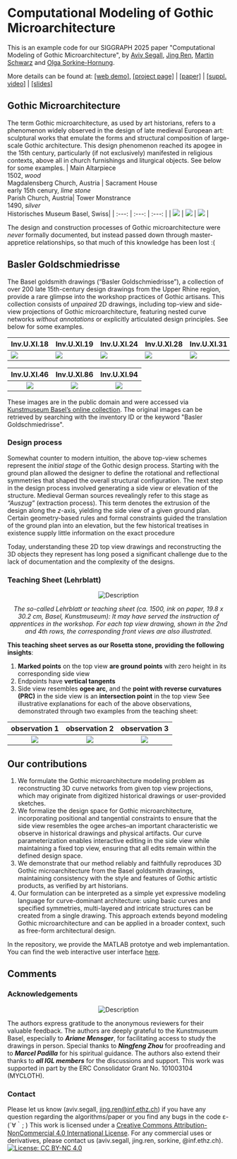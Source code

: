 # Computational Modeling of Gothic Microarchitecture
This is an example code for our SIGGRAPH 2025 paper "Computational Modeling of Gothic Microarchitecture", by [Aviv Segall](https://igl.ethz.ch/people/), [Jing Ren](https://ren-jing.com/), [Martin Schwarz](https://kunstgeschichte.philhist.unibas.ch/de/personen/martin-schwarz/) and [Olga Sorkine-Hornung](https://igl.ethz.ch/people/sorkine). 

More details can be found at: [[web demo]](), [[project page]](https://igl.ethz.ch/projects/gothic/) | [[paper]]() | [[suppl. video]](https://youtu.be/RmQTWPMZuUU)  | [[slides]]() 


## Gothic Microarchitecture
The term Gothic microarchitecture, as used by art historians, refers to a phenomenon widely observed in the design of late medieval European art: sculptural works that emulate the forms and structural composition of large-scale Gothic architecture.
This design phenomenon reached its apogee in the 15th century, particularly (if not exclusively) manifested in religious contexts, above all in church furnishings and liturgical objects. See below for some examples.
| Main Altarpiece <br> 1502, *wood* <br> Magdalensberg Church, Austria | Sacrament House <br> early 15th cenury, *lime stone* <br> Parish Church, Austria| Tower Monstrance <br> 1490, *silver* <br> Historisches Museum Basel, Swiss|
| :---: | :---: | :---: |
| <img src="./fig/eg1.jpg" style=" height=300 " /> |  <img src="./fig/eg2.jpg"   style=" height=300 " />  |  <img src="./fig/eg3.jpg" style=" height=300 " />   |

The design and construction processes of Gothic microarchitecture were *never* formally documented, but instead passed down through master-appretice relationships, so that much of this knowledge has been lost :(

## Basler Goldschmiedrisse 
The Basel goldsmith drawings (“Basler Goldschmiedrisse”), a collection of over 200 late 15th-century design drawings from the Upper Rhine region, provide a rare glimpse into the workshop practices of Gothic artisans. This collection consists of *unpaired* 2D drawings, including top-view and side-view projections of Gothic microarchitecture, featuring nested curve networks *without annotations* or explicitly articulated design principles. See below for some examples. 

| Inv.U.XI.18 | Inv.U.XI.19 | Inv.U.XI.24 |Inv.U.XI.28| Inv.U.XI.31 | Inv.U.XI.35|
|----------|----------|----------|----------|----------|----------|
| <img src="./fig/uxi18.jpg" style=" height=150 width: auto;" /> | <img src="./fig/uxi19.jpg" style=" height=150 width: auto;"  /> | <img src="./fig/uxi24.jpg" style=" height=150 width: auto;"  /> | <img src="./fig/uxi28.jpg" style=" height=150 width: auto;"  /> | <img src="./fig/uxi31.jpg" style=" height=150 width: auto;"  /> | <img src="./fig/uxi35.jpg" style=" height=150 width: auto;"  /> | 

| Inv.U.XI.46      | Inv.U.XI.86   |  Inv.U.XI.94   |
| :---: | :---: | :---: |
| <img src="./fig/uxi46.jpg" style=" height=220 width: auto;"  /> | <img src="./fig/uxi86.jpg" style=" height=220 width: auto;"  /> |<img src="./fig/uxi94.jpg" style=" height=220 width: auto;"  /> |

These images are in the public domain and were accessed via [Kunstmuseum Basel’s online collection](https://download.kunstmuseumbasel.ch/#/). The original images can be retrieved by searching with the inventory ID or the keyword "Basler Goldschmiedrisse".

### Design process
Somewhat counter to modern intuition, the above top-view schemes represent the *initial stage* of the Gothic design process. Starting with the ground plan allowed the designer to define the rotational and reflectional symmetries that shaped the overall structural configuration. The next step in the design process involved generating a side view or elevation of the structure. Medieval German sources revealingly refer to this stage as *“Auszug”* (extraction process). This term denotes the extrusion of the design along the $z$-axis, yielding the side view of a given ground plan. 
Certain geometry-based rules and formal constraints guided the translation of the ground plan into an elevation, but the few historical treatises in existence supply little information on the exact procedure

Today, understanding these 2D top view drawings and reconstructing the 3D objects they represent has long posed a significant challenge due to the lack of documentation and the complexity of the designs. 

### Teaching Sheet (Lehrblatt)

<div style="text-align: center;">
  <img src="./fig/teaching_notes_full.jpg" alt="Description" style="margin: 0 auto; max-width: 100%;" />
  <p><em>The so-called Lehrblatt or teaching sheet (ca. 1500, ink on paper, 19.8 x 30.2 cm, Basel, Kunstmuseum): It may have served the instruction of apprentices in the workshop. For each top view drawing, shown in the 2nd and 4th rows, the corresponding front views are also illustrated.</em></p>
</div>

**This teaching sheet serves as our Rosetta stone, providing the following insights**:
1. **Marked points** on the top view **are ground points** with zero height in its corresponding side view
2. Endpoints have **vertical tangents**
3. Side view resembles **ogee arc**, and the **point with reverse curvatures (PRC)** in the side view is an **intersection point** in the top view
See illustrative explanations for each of the above observations, demonstrated through two examples from the teaching sheet:

| observation 1 | observation 2| observation 3 | 
| :---: | :---: | :---: |
| <img src="./fig/tn_ob1.png" style=" height=300 width: auto;"  /> | <img src="./fig/tn_ob2.png" tyle=" height=300 width: auto;" /> |<img src="./fig/tn_ob3.png" tyle=" height=300 width: auto;" /> |




## Our contributions 
1. We formulate the Gothic microarchitecture modeling problem as reconstructing 3D curve networks from given top view projections, which may originate from digitized historical drawings or user-provided sketches.
2. We formalize the design space for Gothic microarchitecture, incorporating positional and tangential constraints to ensure that the side view resembles the ogee arches–an important characteristic we observe in historical drawings and physical artifacts. Our curve parameterization enables interactive editing in the side view while maintaining a fixed top view, ensuring that all edits remain within the defined design space.
3. We demonstrate that our method reliably and faithfully reproduces 3D Gothic microarchitecture from the Basel goldsmith drawings, maintaining consistency with the style and features of Gothic artistic products, as verified by art historians.
4. Our formulation can be interpreted as a simple yet expressive modeling language for curve-dominant architecture: using basic curves and specified symmetries, multi-layered and intricate structures can be created from a single drawing. This approach extends beyond modeling Gothic microarchitecture and can be applied in a broader context, such as free-form architectural design.

In the repository, we provide the MATLAB prototye and web implemantation. You can find the web interactive user interface [here]().

## Comments
### Acknowledgements
<div style="text-align: center;">
  <img src="./fig/2dino.png" alt="Description" style="margin: 0 auto; max-width: 100%;" />
</div>

The authors express gratitude to the anonymous reviewers for their valuable feedback. The authors are deeply grateful to the Kunstmuseum Basel, especially to ***Ariane Mensger***, for facilitating access to study the drawings in person. Special thanks to ***Ningfeng Zhou*** for proofreading and to ***Marcel Padilla*** for his spiritual guidance. The authors also extend their thanks to ***all IGL members*** for the discussions and support. This work was supported in part by the ERC Consolidator Grant No. 101003104 (MYCLOTH).


### Contact
Please let us know (aviv.segall, jing.ren@inf.ethz.ch) if you have any question regarding the algorithms/paper or you find any bugs in the code ε-(´∀｀; )
This work is licensed under a [Creative Commons Attribution-NonCommercial 4.0 International License](http://creativecommons.org/licenses/by-nc/4.0/). For any commercial uses or derivatives, please contact us (aviv.segall, jing.ren, sorkine, @inf.ethz.ch). [![License: CC BY-NC 4.0](https://img.shields.io/badge/License-CC%20BY--NC%204.0-lightgrey.svg)](https://creativecommons.org/licenses/by-nc/4.0/)

